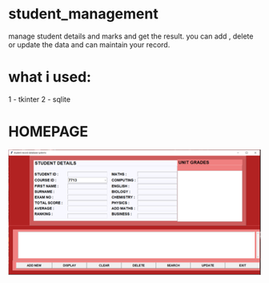 # student_management
manage student details and marks and get the result. you can add , delete or update the data and can maintain your record.

# what i used:
1 - tkinter
2 - sqlite

# HOMEPAGE

![image](https://github.com/shubham-khantwal/student_management/blob/master/homepage.PNG)
